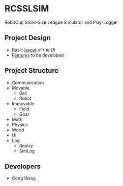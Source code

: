 RCSSLSIM
========

RoboCup Small-Size League Simulator and Play-Logger

Project Design
--------------
+ Basic [layout](https://github.com/uWaterloo-IEEE-StudentBranch/WarBots-CodeRepo/blob/master/RCSSLSIM/design/layout.png) of the UI
+ [Features](https://github.com/uWaterloo-IEEE-StudentBranch/WarBots-CodeRepo/blob/master/RCSSLSIM/design/Features.markdown) to be developed

Project Structure
-----------------
+ Communication
+ Movable
    + Ball
    + Robot
+ Immovable
    + Field
    + Goal
+ Math
+ Physics
+ World
+ UI
+ Log
    + Replay
    + SimLog

Developers
----------
+ Cong Wang
